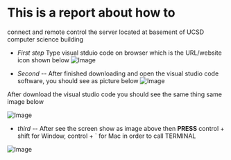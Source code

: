 # This is a report about how to 
connect and remote control the server located at basement of UCSD computer science building




* _First step_ Type visual stduio code on browser which is the URL/website icon shown below
![Image](https://tengfonglee.github.io/cse15l-lab-reports/1.png)




* _Second_ -- After finished downloading and open the visual studio code software, you should see as picture below
![Image](https://tengfonglee.github.io/cse15l-lab-reports/2.png)

After download the visual studio code you should see the same thing same image below

![Image](https://tengfonglee.github.io/cse15l-lab-reports/3.png)

* _third_ -- After see the screen show as image above then **PRESS** control + shift for Window, control + ` for Mac in order to call TERMINAL

![Image](https://tengfonglee.github.io/cse15l-lab-reports/4.png)

